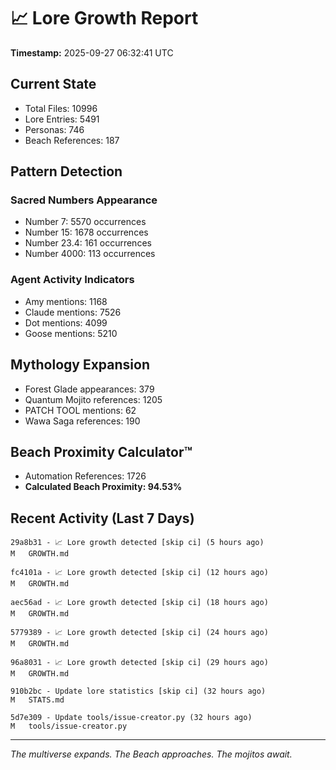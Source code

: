 # 📈 Lore Growth Report

**Timestamp:** 2025-09-27 06:32:41 UTC

## Current State

- Total Files: 10996
- Lore Entries: 5491
- Personas: 746
- Beach References: 187

## Pattern Detection

### Sacred Numbers Appearance
- Number 7: 5570 occurrences
- Number 15: 1678 occurrences
- Number 23.4: 161 occurrences
- Number 4000: 113 occurrences

### Agent Activity Indicators
- Amy mentions: 1168
- Claude mentions: 7526
- Dot mentions: 4099
- Goose mentions: 5210

## Mythology Expansion

- Forest Glade appearances: 379
- Quantum Mojito references: 1205
- PATCH TOOL mentions: 62
- Wawa Saga references: 190

## Beach Proximity Calculator™

- Automation References: 1726
- **Calculated Beach Proximity: 94.53%**

## Recent Activity (Last 7 Days)

```
29a8b31 - 📈 Lore growth detected [skip ci] (5 hours ago)
M	GROWTH.md

fc4101a - 📈 Lore growth detected [skip ci] (12 hours ago)
M	GROWTH.md

aec56ad - 📈 Lore growth detected [skip ci] (18 hours ago)
M	GROWTH.md

5779389 - 📈 Lore growth detected [skip ci] (24 hours ago)
M	GROWTH.md

96a8031 - 📈 Lore growth detected [skip ci] (29 hours ago)
M	GROWTH.md

910b2bc - Update lore statistics [skip ci] (32 hours ago)
M	STATS.md

5d7e309 - Update tools/issue-creator.py (32 hours ago)
M	tools/issue-creator.py
```

---

*The multiverse expands. The Beach approaches. The mojitos await.*
